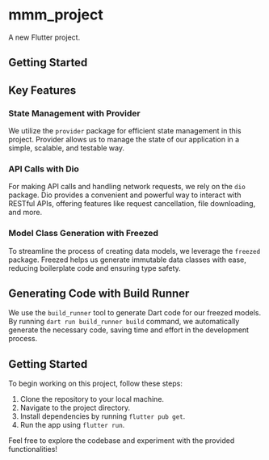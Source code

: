 # mmm_project

A new Flutter project.

## Getting Started

## Key Features

### State Management with Provider

We utilize the `provider` package for efficient state management in this project. Provider allows us to manage the state of our application in a simple, scalable, and testable way.

### API Calls with Dio

For making API calls and handling network requests, we rely on the `dio` package. Dio provides a convenient and powerful way to interact with RESTful APIs, offering features like request cancellation, file downloading, and more.

### Model Class Generation with Freezed

To streamline the process of creating data models, we leverage the `freezed` package. Freezed helps us generate immutable data classes with ease, reducing boilerplate code and ensuring type safety.

## Generating Code with Build Runner

We use the `build_runner` tool to generate Dart code for our freezed models. By running `dart run build_runner build` command, we automatically generate the necessary code, saving time and effort in the development process.

## Getting Started

To begin working on this project, follow these steps:

1. Clone the repository to your local machine.
2. Navigate to the project directory.
3. Install dependencies by running `flutter pub get`.
4. Run the app using `flutter run`.

Feel free to explore the codebase and experiment with the provided functionalities!

